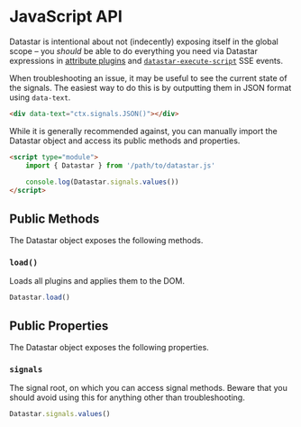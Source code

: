 # JavaScript API

Datastar is intentional about not (indecently) exposing itself in the global scope – you _should_ be able to do everything you need via Datastar expressions in [attribute plugins](/reference/attribute_plugins) and [`datastar-execute-script`](/reference/sse_events#datastar-execute-script) SSE events.

When troubleshooting an issue, it may be useful to see the current state of the signals. The easiest way to do this is by outputting them in JSON format using `data-text`.

```html
<div data-text="ctx.signals.JSON()"></div>
```

While it is generally recommended against, you can manually import the Datastar object and access its public methods and properties.

```html
<script type="module">
    import { Datastar } from '/path/to/datastar.js'
    
    console.log(Datastar.signals.values())
</script>
```

## Public Methods

The Datastar object exposes the following methods.

### `load()`

Loads all plugins and applies them to the DOM.

```js
Datastar.load()
```

## Public Properties

The Datastar object exposes the following properties.

### `signals`

The signal root, on which you can access signal methods. Beware that you should avoid using this for anything other than troubleshooting.

```js
Datastar.signals.values()
```